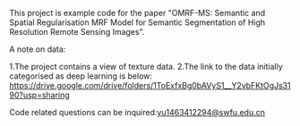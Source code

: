 This project is example code for the paper "OMRF-MS: Semantic and Spatial Regularisation MRF Model for Semantic Segmentation of High Resolution Remote Sensing Images".

A note on data:

  1.The project contains a view of texture data.
  2.The link to the data initially categorised as deep learning is below: 
    https://drive.google.com/drive/folders/1ToExfxBg0bAVyS1__Y2vbFKtOgJs3190?usp=sharing

  
Code related questions can be inquired:yu1463412294@swfu.edu.cn
